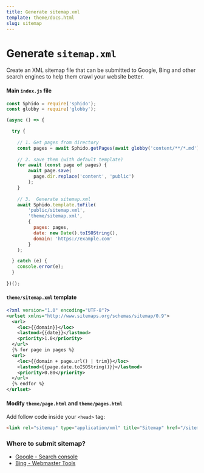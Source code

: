 ```yaml
---
title: Generate sitemap.xml
template: theme/docs.html
slug: sitemap
---
```


# Generate `sitemap.xml`

Create an XML sitemap file that can be submitted to Google, Bing and other search engines to help them crawl your website better.


#### Main `index.js` file
 
```js
const Sphido = require('sphido');
const globby = require('globby');

(async () => {

  try {
    
    // 1. Get pages from directory
    const pages = await Sphido.getPages(await globby('content/**/*.md'), ...Sphido.extenders);
    
    // 2. save them (with default template)
    for await (const page of pages) {
        await page.save(
          page.dir.replace('content', 'public')
        );
    }
    
    // 3.  Generate sitemap.xml
    await Sphido.template.toFile(
        'public/sitemap.xml',
        'theme/sitemap.xml',
        {
          pages: pages,  
          date: new Date().toISOString(), 
          domain: 'https://example.com'
        }
    );

  } catch (e) {
    console.error(e);
  }
  
})();
```

#### `theme/sitemap.xml` template

```xml
<?xml version="1.0" encoding="UTF-8"?>
<urlset xmlns="http://www.sitemaps.org/schemas/sitemap/0.9">
  <url>
    <loc>{{domain}}</loc>
    <lastmod>{{date}}</lastmod>
    <priority>1.0</priority>
  </url>
  {% for page in pages %}
  <url>
    <loc>{{domain + page.url() | trim}}</loc>
    <lastmod>{{page.date.toISOString()}}</lastmod>
    <priority>0.80</priority>
  </url>
  {% endfor %}
</urlset>
```

#### Modify `theme/page.html` and `theme/pages.html`

Add follow code inside your `<head>` tag:
  
```html
<link rel="sitemap" type="application/xml" title="Sitemap" href="/sitemap.xml" />
``` 

### Where to submit sitemap?

* [Google - Search console](https://search.google.com/search-console/about)
* [Bing - Webmaster Tools](https://www.bing.com/toolbox/webmaster)